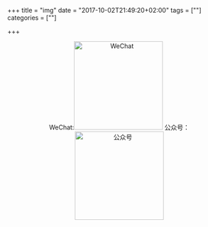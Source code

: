 +++
title = "img"
date = "2017-10-02T21:49:20+02:00"
tags = [""]
categories = [""]

+++
<center>
WeChat:<img src="http://my-md-1253484710.coscd.myqcloud.com/MyWeChat.png" alt="WeChat" width="200px"/>
公众号：<img src="http://my-md-1253484710.coscd.myqcloud.com/myandroidsec.jpg" alt="公众号" width="200px"/>
<center/>